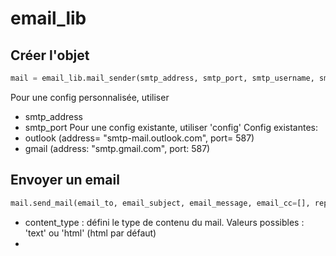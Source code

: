 # email_lib
## Créer l'objet
```python
mail = email_lib.mail_sender(smtp_address, smtp_port, smtp_username, smtp_passwd, email_from, autologin=True, config=None
```
Pour une config personnalisée, utiliser
- smtp_address
- smtp_port
Pour une config existante, utiliser 'config'
Config existantes:
- outlook (address= "smtp-mail.outlook.com", port= 587)
- gmail (address: "smtp.gmail.com", port: 587)



## Envoyer un email
```python
mail.send_mail(email_to, email_subject, email_message, email_cc=[], reply_to="", files=[], content_type="html")
```
- content_type : défini le type de contenu du mail. Valeurs possibles : 'text' ou 'html' (html par défaut)
- 